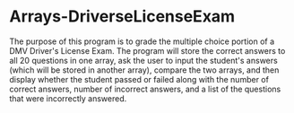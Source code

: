 # Arrays-DriverseLicenseExam
The purpose of this program is to grade the multiple choice portion of a DMV Driver's License Exam. The program will store the correct answers to all 20 questions in one array, ask the user to input the student's answers (which will be stored in another array), compare the two arrays, and then display whether the student passed or failed along with the number of correct answers, number of incorrect answers, and a list of the questions that were incorrectly answered.
